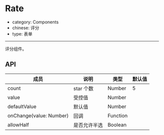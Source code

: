 # Rate

- category: Components
- chinese: 评分
- type: 表单

---

评分组件。

## API


| 成员        | 说明           | 类型               | 默认值       |
|-------------|----------------|--------------------|--------------|
| count    | star 个数   | Number |      5   |
| value | 受控值   | Number |         |
| defaultValue | 默认值   | Number |         |
| onChange(value: Number) | 回调   | Function |         |
| allowHalf | 是否允许半选   | Boolean |         |